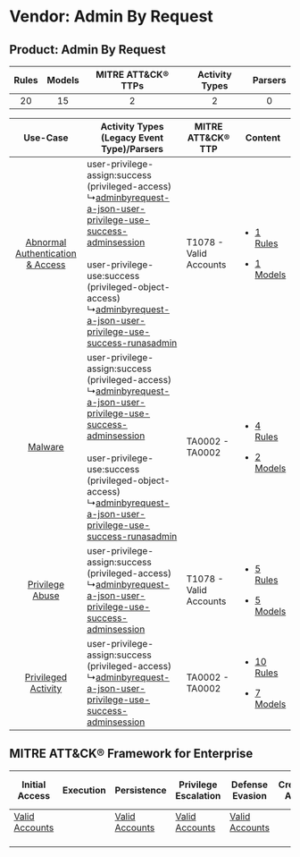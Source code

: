 Vendor: Admin By Request
========================
Product: Admin By Request
-------------------------
| Rules | Models | MITRE ATT&CK® TTPs | Activity Types | Parsers |
|:-----:|:------:|:------------------:|:--------------:|:-------:|
|  20   |   15   |         2          |       2        |    0    |

|    Use-Case    | Activity Types (Legacy Event Type)/Parsers    | MITRE ATT&CK® TTP          | Content    |
|:----:| ---- | ---- | ---- |
| [Abnormal Authentication & Access](../../../UseCases/uc_abnormal_authentication_&_access.md) |  user-privilege-assign:success (privileged-access)<br> ↳[adminbyrequest-a-json-user-privilege-use-success-adminsession](Ps/pC_adminbyrequestajsonuserprivilegeusesuccessadminsession.md)<br><br> user-privilege-use:success (privileged-object-access)<br> ↳[adminbyrequest-a-json-user-privilege-use-success-runasadmin](Ps/pC_adminbyrequestajsonuserprivilegeusesuccessrunasadmin.md)<br> | T1078 - Valid Accounts<br> | [<ul><li>1 Rules</li></ul><ul><li>1 Models</li></ul>](RM/r_m_admin_by_request_admin_by_request_Abnormal_Authentication_&_Access.md) |
|    [Malware](../../../UseCases/uc_malware.md)    |  user-privilege-assign:success (privileged-access)<br> ↳[adminbyrequest-a-json-user-privilege-use-success-adminsession](Ps/pC_adminbyrequestajsonuserprivilegeusesuccessadminsession.md)<br><br> user-privilege-use:success (privileged-object-access)<br> ↳[adminbyrequest-a-json-user-privilege-use-success-runasadmin](Ps/pC_adminbyrequestajsonuserprivilegeusesuccessrunasadmin.md)<br> | TA0002 - TA0002<br>        | [<ul><li>4 Rules</li></ul><ul><li>2 Models</li></ul>](RM/r_m_admin_by_request_admin_by_request_Malware.md)    |
|    [Privilege Abuse](../../../UseCases/uc_privilege_abuse.md)    |  user-privilege-assign:success (privileged-access)<br> ↳[adminbyrequest-a-json-user-privilege-use-success-adminsession](Ps/pC_adminbyrequestajsonuserprivilegeusesuccessadminsession.md)<br>    | T1078 - Valid Accounts<br> | [<ul><li>5 Rules</li></ul><ul><li>5 Models</li></ul>](RM/r_m_admin_by_request_admin_by_request_Privilege_Abuse.md)    |
|    [Privileged Activity](../../../UseCases/uc_privileged_activity.md)    |  user-privilege-assign:success (privileged-access)<br> ↳[adminbyrequest-a-json-user-privilege-use-success-adminsession](Ps/pC_adminbyrequestajsonuserprivilegeusesuccessadminsession.md)<br>    | TA0002 - TA0002<br>        | [<ul><li>10 Rules</li></ul><ul><li>7 Models</li></ul>](RM/r_m_admin_by_request_admin_by_request_Privileged_Activity.md)    |

MITRE ATT&CK® Framework for Enterprise
--------------------------------------
| Initial Access                                                      | Execution | Persistence                                                         | Privilege Escalation                                                | Defense Evasion                                                     | Credential Access | Discovery | Lateral Movement | Collection | Command and Control | Exfiltration | Impact |
| ------------------------------------------------------------------- | --------- | ------------------------------------------------------------------- | ------------------------------------------------------------------- | ------------------------------------------------------------------- | ----------------- | --------- | ---------------- | ---------- | ------------------- | ------------ | ------ |
| [Valid Accounts](https://attack.mitre.org/techniques/T1078)<br><br> |           | [Valid Accounts](https://attack.mitre.org/techniques/T1078)<br><br> | [Valid Accounts](https://attack.mitre.org/techniques/T1078)<br><br> | [Valid Accounts](https://attack.mitre.org/techniques/T1078)<br><br> |                   |           |                  |            |                     |              |        |